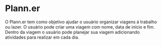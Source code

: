 # Plann.er
O Plann.er tem como objetivo ajudar o usuário organizar viagens á trabalho ou lazer. O usuário pode criar uma viagem com nome, data de  início e fim. Dentro da viagem o usuário pode planejar sua viagem adicionando atividades para realizar  em cada dia.
